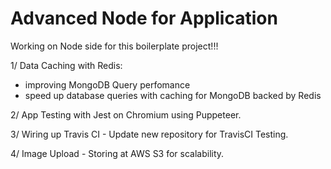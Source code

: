# Advanced Node for Application

Working on Node side for this boilerplate project!!!

1/ Data Caching with Redis:

* improving MongoDB Query perfomance
* speed up database queries with caching for MongoDB backed by Redis

2/ App Testing with Jest on Chromium using Puppeteer.

3/ Wiring up Travis CI - Update new repository for TravisCI Testing.

4/ Image Upload - Storing at AWS S3 for scalability.
